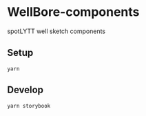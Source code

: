 # WellBore-components

spotLYTT well sketch components

## Setup

`yarn`

## Develop

`yarn storybook`
